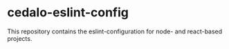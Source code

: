 # cedalo-eslint-config

This repository contains the eslint-configuration for node- and react-based projects.
